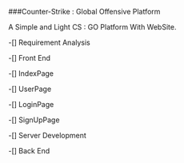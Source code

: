 ###Counter-Strike : Global Offensive Platform

A Simple and Light CS : GO Platform With WebSite.

-[] Requirement Analysis

-[] Front End

 -[] IndexPage

 -[] UserPage

 -[] LoginPage

 -[] SignUpPage

-[] Server Development

-[] Back End